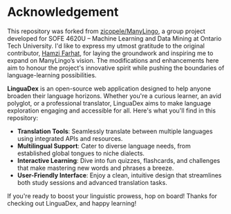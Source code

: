 # Acknowledgement
This repository was forked from [zicopele/ManyLingo](https://github.com/zicopele/ManyLingo), a group project developed for SOFE 4620U – Machine Learning and Data Mining at Ontario Tech University. I'd like to express my utmost gratitude to the original contributor, [Hamzi Farhat](https://github.com/zicopele), for laying the groundwork and inspiring me to expand on ManyLingo’s vision. The modifications and enhancements here aim to honour the project's innovative spirit while pushing the boundaries of language-learning possibilities.

**LinguaDex** is an open-source web application designed to help anyone broaden their language horizons. Whether you're a curious learner, an avid polyglot, or a professional translator, LinguaDex aims to make language exploration engaging and accessible for all. Here's what you'll find in this repository:
- **Translation Tools**: Seamlessly translate between multiple languages using integrated APIs and resources.  
- **Multilingual Support**: Cater to diverse language needs, from established global tongues to niche dialects.  
- **Interactive Learning**: Dive into fun quizzes, flashcards, and challenges that make mastering new words and phrases a breeze.  
- **User-Friendly Interface**: Enjoy a clean, intuitive design that streamlines both study sessions and advanced translation tasks.  

If you're ready to boost your linguistic prowess, hop on board! Thanks for checking out LinguaDex, and happy learning!
